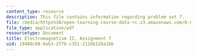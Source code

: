 ```yaml
---
content_type: resource
description: This file contains information regarding problem set 7.
file: /media/https%3A/open-learning-course-data-rc.s3.amazonaws.com/8-07-electromagnetism-ii-fall-2012/19488c088ab32f7bc351212db128a1bb_MIT8_07F12_pset07.pdf
file_type: application/pdf
resourcetype: Document
title: Electromagnetism II, Assignment 7
uid: 19488c08-8ab3-2f7b-c351-212db128a1bb
---
```

